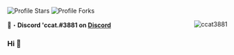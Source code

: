 <img src="https://img.shields.io/badge/dynamic/json?&label=Total%20Stars&color=008042&style=flat&style=for-the-badge&query=%24.stars&url=https://api.github-star-counter.workers.dev/user/ccat3881" alt="Profile Stars"></a>
<img src="https://img.shields.io/badge/dynamic/json?&label=Total%20Forks&color=008042&style=flat&style=for-the-badge&query=%24.forks&url=https://api.github-star-counter.workers.dev/user/ccat3881" alt="Profile Forks"></a>

📩・**Discord 'ccat.#3881 on [Discord](https://discord.gg/marcello)**
</a><img align="right" src="https://github-readme-stats.vercel.app/api/top-langs?username=ccat3881&count_private=true&hide=procfile&theme=dark&border_color=000000&cache_seconds=1800&layout=compact&langs_count=10&custom_title=Most Used Coding Languages" alt="ccat3881" /> </p>

### Hi 👋
